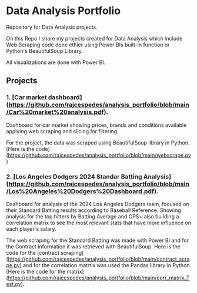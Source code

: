 # Data Analysis Portfolio

Repository for Data Analysis projects.

On this Repo I share my projects created for Data Analysis which include Web Scraping code done ethier using Power BIs built-in function or Python's BeautifulSoup Library.

All visualizations are done with Power BI.


## Projects

### 1. [Car market dashboard] (https://github.com/rajcespedes/analysis_portfolio/blob/main/Car%20market%20analysis.pdf).

Dashboard for car market showing prices, brands and conditions available applying web scraping and slicing for filtering.

For the project, the data was scraped using BeautifulSoup library in Python. [Here is the code] (https://github.com/rajcespedes/analysis_portfolio/blob/main/webscrape.py)

### 2. [Los Angeles Dodgers 2024 Standar Batting Analysis] (https://github.com/rajcespedes/analysis_portfolio/blob/main/Los%20Angeles%20Dodgers%20Dashboard.pdf). 

Dashboard for analysis of the 2024 Los Angeles Dodgers team, focused on their Standard Batting results according to Baseball Reference. Showing analysis for the top hitters by Batting Average and OPS+ also building a correlation matrix to see the most relevant stats that have more influence on each player´s salary.

The web scraping for the Standard Batting was made with Power BI and for the Contract information it was retrieved with BeautifulSoup. Here is the code for the [contract scraping] (https://github.com/rajcespedes/analysis_portfolio/blob/main/contract_scrape.py) and for the correlation matrtix was used the Pandas library in Python. [Here is the code for the matrix] (https://github.com/rajcespedes/analysis_portfolio/blob/main/corr_matrix_Test.py).
